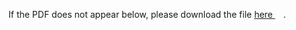 
If the PDF does not appear below, please download the file [here <img src="https://upload.wikimedia.org/wikipedia/commons/6/64/Icon_External_Link.png" width="13px"/>](../out/homework/Math%20Camp%202022%20Suggested%20Solutions%203.pdf).

<object data="../out/homework/Math%20Camp%202022%20Suggested%20Solutions%203.pdf" type="application/pdf" width="100%"  style="height:100vh" >
    <embed src="../out/homework/Math%20Camp%202022%20Suggested%20Solutions%203.pdf#pagemode=0&navpanes=0"></embed>
</object>
